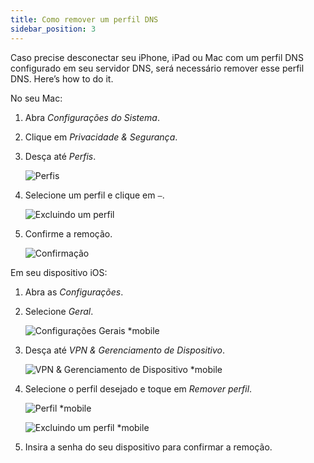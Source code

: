 ```yaml
---
title: Como remover um perfil DNS
sidebar_position: 3
---
```


Caso precise desconectar seu iPhone, iPad ou Mac com um perfil DNS configurado em seu servidor DNS, será necessário remover esse perfil DNS. Here’s how to do it.

No seu Mac:

1. Abra *Configurações do Sistema*.

1. Clique em *Privacidade & Segurança*.

1. Desça até *Perfis*.

    ![Perfis](https://cdn.adtidy.org/content/kb/dns/private/solving_problems/deleting-dns-profile/profiles.png)

1. Selecione um perfil e clique em `–`.

    ![Excluindo um perfil](https://cdn.adtidy.org/content/kb/dns/private/solving_problems/deleting-dns-profile/delete.png)

1. Confirme a remoção.

    ![Confirmação](https://cdn.adtidy.org/content/kb/dns/private/solving_problems/deleting-dns-profile/confirm.png)

Em seu dispositivo iOS:

1. Abra as *Configurações*.

1. Selecione *Geral*.

    ![Configurações Gerais *mobile](https://cdn.adtidy.org/content/kb/dns/private/solving_problems/deleting-dns-profile/general.jpeg)

1. Desça até *VPN & Gerenciamento de Dispositivo*.

    ![VPN & Gerenciamento de Dispositivo *mobile](https://cdn.adtidy.org/content/kb/dns/private/solving_problems/deleting-dns-profile/vpn.jpeg)

1. Selecione o perfil desejado e toque em *Remover perfil*.

    ![Perfil *mobile](https://cdn.adtidy.org/content/kb/dns/private/solving_problems/deleting-dns-profile/profile.jpeg)

    ![Excluindo um perfil *mobile](https://cdn.adtidy.org/content/kb/dns/private/solving_problems/deleting-dns-profile/remove.jpeg)

1. Insira a senha do seu dispositivo para confirmar a remoção.
